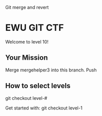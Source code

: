 Git merge and revert

# EWU GIT CTF

Welcome to level 10!


## Your Mission
	
Merge mergehelper3 into this branch.
Push
	
## How to select levels

git checkout level-#

Get started with: git checkout level-1
